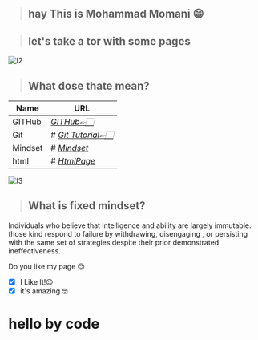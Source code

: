 
> ## hay This is Mohammad Momani 😁


> ## let's take a tor with some pages


![I2](https://external-preview.redd.it/TtvvGviy25Kg_Z4SchFRUCdUGL8aukkM-vLPkV2qynU.png?auto=webp&s=66ba75dcc87d35738be1cb26ec1359029531ce21)

> ## What dose thate mean?

Name | URL
------------ | -------------
GITHub | *[GITHub👉🏻](https://m7madmomani.github.io/reading-notes/repo)* 
Git | # *[Git Tutorial👉🏻](https://m7madmomani.github.io/reading-notes/RepoGitTutorial)* 
Mindset | # *[Mindset](https://m7madmomani.github.io/reading-notes/Mindset)* 
html | # *[HtmlPage](https://m7madmomani.github.io/reading-notes/HtmlPage)*  



![I3](https://ensemblelearning.org/wp-content/uploads/2019/12/growth-mindset-02.png)

 > ## What is  fixed mindset?
 



Individuals who believe that intelligence and ability are largely immutable. those kind  respond to failure by withdrawing, disengaging , or persisting with the same set of strategies despite their prior demonstrated ineffectiveness.

Do you like my page 😉
- [x] I Like It!😍
- [x] it's amazing 🤓

# 



# hello by code


